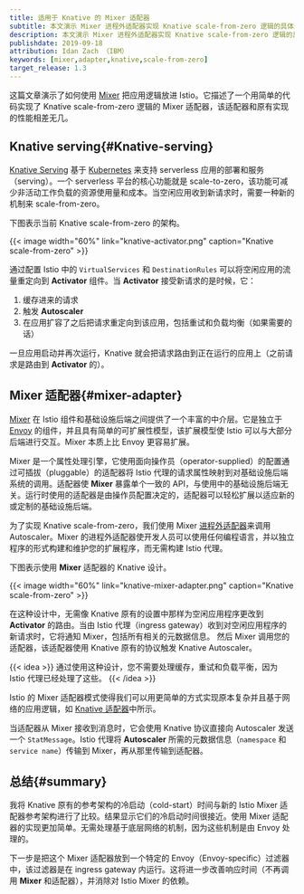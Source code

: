 ```yaml
---
title: 适用于 Knative 的 Mixer 适配器
subtitle: 本文演示 Mixer 进程外适配器实现 Knative scale-from-zero 逻辑的具体过程
description: 本文演示 Mixer 进程外适配器实现 Knative scale-from-zero 逻辑的具体过程。
publishdate: 2019-09-18
attribution: Idan Zach （IBM）
keywords: [mixer,adapter,knative,scale-from-zero]
target_release: 1.3
---
```


这篇文章演示了如何使用 [Mixer](/zh/faq/mixer/) 把应用逻辑放进 Istio。它描述了一个用简单的代码实现了 Knative scale-from-zero 逻辑的 Mixer 适配器，该适配器和原有实现的性能相差无几。

## Knative serving{#Knative-serving}

[Knative Serving](https://knative.dev/docs/serving/) 基于 [Kubernetes](https://kubernetes.io/) 来支持 serverless 应用的部署和服务（serving）。一个 serverless 平台的核心功能就是 scale-to-zero，该功能可减少非活动工作负载的资源使用量和成本。当空闲应用收到新请求时，需要一种新的机制来 scale-from-zero。

下图表示当前 Knative scale-from-zero 的架构。

{{< image width="60%" link="knative-activator.png" caption="Knative scale-from-zero" >}}

通过配置 Istio 中的 `VirtualServices` 和 `DestinationRules` 可以将空闲应用的流量重定向到 **Activator** 组件。当 **Activator** 接受新请求的是时候，它：

1. 缓存进来的请求
1. 触发 **Autoscaler**
1. 在应用扩容了之后把请求重定向到该应用，包括重试和负载均衡（如果需要的话）

一旦应用启动并再次运行，Knative 就会把请求路由到正在运行的应用上（之前请求是路由到 **Activator** 的）。

## Mixer 适配器{#mixer-adapter}

[Mixer](/zh/faq/mixer/) 在 Istio 组件和基础设施后端之间提供了一个丰富的中介层。它是独立于 [Envoy](https://www.envoyproxy.io/) 的组件，并且具有简单的可扩展性模型，该扩展模型使 Istio 可以与大部分后端进行交互。Mixer 本质上比 Envoy 更容易扩展。

Mixer 是一个属性处理引擎，它使用面向操作员（operator-supplied）的配置通过可插拔（pluggable）的适配器将 Istio 代理的请求属性映射到对基础设施后端系统的调用。适配器使 **Mixer** 暴露单个一致的 API，与使用中的基础设施后端无关。运行时使用的适配器是由操作员配置决定的，适配器可以轻松扩展以适应新的或定制的基础设施后端。

为了实现 Knative scale-from-zero，我们使用 Mixer [进程外适配器](https://github.com/istio/istio/wiki/Mixer-Out-Of-Process-Adapter-Dev-Guide)来调用 Autoscaler。Mixer 的进程外适配器使开发人员可以使用任何编程语言，并以独立程序的形式构建和维护您的扩展程序，而无需构建 Istio 代理。

下图表示使用 **Mixer** 适配器的 Knative 设计。

{{< image width="60%" link="knative-mixer-adapter.png" caption="Knative scale-from-zero" >}}

在这种设计中，无需像 Knative 原有的设置中那样为空闲应用程序更改到 **Activator** 的路由。当由 Istio 代理（ingress gateway）收到对空闲应用程序的新请求时，它将通知 Mixer，包括所有相关的元数据信息。 然后 Mixer 调用您的适配器，该适配器使用 Knative 原有的协议触发 Knative Autoscaler。

{{< idea >}}
通过使用这种设计，您不需要处理缓存，重试和负载平衡，因为 Istio 代理已经处理了这些。
{{< /idea >}}

Istio 的 Mixer 适配器模式使得我们可以用更简单的方式实现原本复杂并且基于网络的应用逻辑，如 [Knative 适配器](https://github.com/zachidan/istio-kactivator)中所示。

当适配器从 Mixer 接收到消息时，它会使用 Knative 协议直接向 Autoscaler 发送一个 `StatMessage`。Istio 代理将 **Autoscaler** 所需的元数据信息（`namespace` 和 `service name`）传输到 Mixer，再从那里传输到适配器。

## 总结{#summary}

我将 Knative 原有的参考架构的冷启动（cold-start）时间与新的 Istio Mixer 适配器参考架构进行了比较。结果显示它们的冷启动时间很接近。使用 Mixer 适配器的实现更加简单。无需处理基于底层网络的机制，因为这些机制是由 Envoy 处理的。

下一步是把这个 Mixer 适配器放到一个特定的 Envoy（Envoy-specific）过滤器中，该过滤器是在 ingress gateway 内运行。这将进一步改善响应时间（不再调用 **Mixer** 和适配器），并消除对 Istio Mixer 的依赖。
